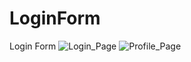 # LoginForm
Login Form
![Login_Page](https://user-images.githubusercontent.com/79643646/109279087-2d2fae80-77ce-11eb-8e87-4d246a32d2cc.png)
![Profile_Page](https://user-images.githubusercontent.com/79643646/109281353-0d4dba00-77d1-11eb-8044-166b953b9e0e.png)
